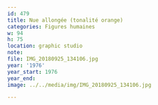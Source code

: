 ```yaml
---
id: 479
title: Nue allongée (tonalité orange)
categories: Figures humaines
w: 94
h: 75
location: graphic studio
note:
file: IMG_20180925_134106.jpg
year: '1976'
year_start: 1976
year_end:
image: ../../media/img/IMG_20180925_134106.jpg

---
```

